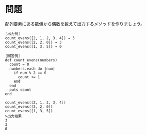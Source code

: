 # 問題  
配列要素にある数値から偶数を数えて出力するメソッドを作りましょう。
```
[出力例]
count_evens([2, 1, 2, 3, 4]) → 3
count_evens([2, 2, 0]) → 3
count_evens([1, 3, 5]) → 0
```

```
[回答例]
def count_evens(numbers)
  count = 0
  numbers.each do |num|
    if num % 2 == 0
      count += 1
    end
  end
  puts count
end

count_evens([2, 1, 2, 3, 4])
count_evens([2, 2, 0])
count_evens([1, 3, 5])
>出力結果
3
3
0

```
